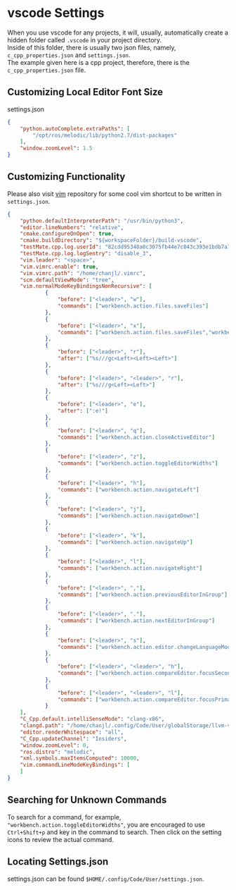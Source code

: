 # vscode Settings

When you use vscode for any projects, it will, usually, automatically create a hidden folder called `.vscode` in your project directory.  
Inside of this folder, there is usually two json files, namely, `c_cpp_properties.json` and `settings.json`.  
The example given here is a cpp project, therefore, there is the `c_cpp_properties.json` file.  

## Customizing Local Editor Font Size

settings.json
```json
{
    "python.autoComplete.extraPaths": [
        "/opt/ros/melodic/lib/python2.7/dist-packages"
    ],
    "window.zoomLevel": 1.5
}
```

## Customizing Functionality

Please also visit [vim](https://github.com/BruceChanJianLe/vim) repository for some cool vim shortcut to be written in `settings.json`.  
```json
{
    "python.defaultInterpreterPath": "/usr/bin/python3",
    "editor.lineNumbers": "relative",
    "cmake.configureOnOpen": true,
    "cmake.buildDirectory": "${workspaceFolder}/build-vscode",
    "testMate.cpp.log.userId": "82cdd95340a0c3075fb44e7c043c393e1bdb7a70",
    "testMate.cpp.log.logSentry": "disable_3",
    "vim.leader": "<space>",
    "vim.vimrc.enable": true,
    "vim.vimrc.path": "/home/chanjl/.vimrc",
    "scm.defaultViewMode": "tree",
    "vim.normalModeKeyBindingsNonRecursive": [
            {
                "before": ["<leader>", "w"],
                "commands": ["workbench.action.files.saveFiles"]
            },
            {
                "before": ["<leader>", "x"],
                "commands": ["workbench.action.files.saveFiles","workbench.action.closeActiveEditor"]
            },
            {
                "before": ["<leader>", "r"],
                "after": ["%s///gc<Left><Left><Left>"]
            },
            {
                "before": ["<leader>", "<leader>", "r"],
                "after": ["%s///g<Left><Left>"]
            },
            {
                "before": ["<leader>", "e"],
                "after": [":e!"]
            },
            {
                "before": ["<leader>", "q"],
                "commands": ["workbench.action.closeActiveEditor"]
            },
            {
                "before": ["<leader>", "z"],
                "commands": ["workbench.action.toggleEditorWidths"] 
            },
            {
                "before": ["<leader>", "h"],
                "commands": ["workbench.action.navigateLeft"]
            },
            {
                "before": ["<leader>", "j"],
                "commands": ["workbench.action.navigateDown"]
            },
            {
                "before": ["<leader>", "k"],
                "commands": ["workbench.action.navigateUp"]
            },
            {
                "before": ["<leader>", "l"],
                "commands": ["workbench.action.navigateRight"]
            },
            {
                "before": ["<leader>", ","],
                "commands": ["workbench.action.previousEditorInGroup"]
            },
            {
                "before": ["<leader>", "."],
                "commands": ["workbench.action.nextEditorInGroup"]
            },
            {
                "before": ["<leader>", "s"],
                "commands": ["workbench.action.editor.changeLanguageMode"]
            },
            {
                "before": ["<leader>", "<leader>", "h"],
                "commands": ["workbench.action.compareEditor.focusSecondarySide"]
            },
            {
                "before": ["<leader>", "<leader>", "l"],
                "commands": ["workbench.action.compareEditor.focusPrimarySide"]
            }
    ],
    "C_Cpp.default.intelliSenseMode": "clang-x86",
    "clangd.path": "/home/chanjl/.config/Code/User/globalStorage/llvm-vs-code-extensions.vscode-clangd/install/10.0.0/clangd_10.0.0/bin/clangd",
    "editor.renderWhitespace": "all",
    "C_Cpp.updateChannel": "Insiders",
    "window.zoomLevel": 0,
    "ros.distro": "melodic",
    "xml.symbols.maxItemsComputed": 10000,
    "vim.commandLineModeKeyBindings": [
    ]
}
```

## Searching for Unknown Commands

To search for a command, for example, `"workbench.action.toggleEditorWidths"`, you are encouraged to use `Ctrl+Shift+p` and key in the command to search. Then click on the setting icons to review the actual command.

## Locating Settings.json

settings.json can be found `$HOME/.config/Code/User/settings.json`.
